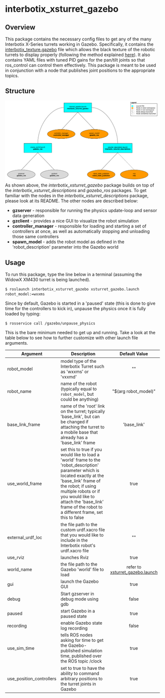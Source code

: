 # interbotix_xsturret_gazebo

## Overview
This package contains the necessary config files to get any of the many Interbotix X-Series turrets working in Gazebo. Specifically, it contains the [interbotix_texture.gazebo](config/interbotix_texture.gazebo) file which allows the black texture of the robotic turrets to display properly (following the method explained [here](http://answers.gazebosim.org/question/16280/how-to-use-custom-textures-on-urdf-models-in-gazebo/)). It also contains YAML files with tuned PID gains for the pan/tilt joints so that ros_control can control them effectively. This package is meant to be used in conjunction with a node that publishes joint positions to the appropriate topics.

## Structure
![xsturret_gazebo_flowchart](images/xsturret_gazebo_flowchart.png)
As shown above, the *interbotix_xsturret_gazebo* package builds on top of the *interbotix_xsturret_descriptions* and *gazebo_ros* packages. To get familiar with the nodes in the *interbotix_xsturret_descriptions* package, please look at its README. The other nodes are described below:
- **gzserver** - responsible for running the physics update-loop and sensor data generation
- **gzclient** - provides a nice GUI to visualize the robot simulation
- **controller_manager** - responsible for loading and starting a set of controllers at once, as well as automatically stopping and unloading those same controllers
- **spawn_model** - adds the robot model as defined in the 'robot_description' parameter into the Gazebo world

## Usage
To run this package, type the line below in a terminal (assuming the WidowX XM430 turret is being launched).
```
$ roslaunch interbotix_xsturret_gazebo xsturret_gazebo.launch robot_model:=wxxms
```
Since by default, Gazebo is started in a 'paused' state (this is done to give time for the controllers to kick in), unpause the physics once it is fully loaded by typing:
```
$ rosservice call /gazebo/unpause_physics
```
This is the bare minimum needed to get up and running. Take a look at the table below to see how to further customize with other launch file arguments.

| Argument | Description | Default Value |
| -------- | ----------- | :-----------: |
| robot_model | model type of the Interbotix Turret such as 'wxxms' or 'vxxmd' | "" |
| robot_name | name of the robot (typically equal to `robot_model`, but could be anything) | "$(arg robot_model)" |
| base_link_frame | name of the 'root' link on the turret; typically 'base_link', but can be changed if attaching the turret to a mobile base that already has a 'base_link' frame| 'base_link' |
| use_world_frame | set this to true if you would like to load a 'world' frame to the 'robot_description' parameter which is located exactly at the 'base_link' frame of the robot; if using multiple robots or if you would like to attach the 'base_link' frame of the robot to a different frame, set this to false | true |  
| external_urdf_loc | the file path to the custom urdf.xacro file that you would like to include in the Interbotix robot's urdf.xacro file| "" |
| use_rviz | launches Rviz | true |
| world_name | the file path to the Gazebo 'world' file to load | refer to [xsturret_gazebo.launch](launch/xsturret_gazebo.launch) |
| gui | launch the Gazebo GUI | true |
| debug | Start gzserver in debug mode using gdb | false |
| paused | start Gazebo in a paused state | true |
| recording | enable Gazebo state log recording | false |
| use_sim_time | tells ROS nodes asking for time to get the Gazebo-published simulation time, published over the ROS topic /clock | true |
| use_position_controllers | set to true to have the ability to command arbitrary positions to the turret joints in Gazebo | true |
